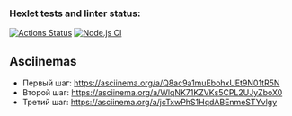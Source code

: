 ### Hexlet tests and linter status:
[![Actions Status](https://github.com/drakulavich/frontend-testing-react-project-lvl2/workflows/hexlet-check/badge.svg)](https://github.com/drakulavich/frontend-testing-react-project-lvl2/actions)
[![Node.js CI](https://github.com/drakulavich/frontend-testing-react-project-lvl2/actions/workflows/main.yml/badge.svg)](https://github.com/drakulavich/frontend-testing-react-project-lvl2/actions/workflows/main.yml)

## Asciinemas

* Первый шаг: https://asciinema.org/a/Q8ac9a1muEbohxUEt9N01tR5N
* Второй шаг: https://asciinema.org/a/WlqNK71KZVKs5CPL2UJyZboX0
* Третий шаг: https://asciinema.org/a/jcTxwPhS1HqdABEnmeSTYvlgy
